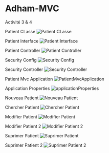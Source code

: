 # Adham-MVC

Activité 3 & 4

Patient CLasse
![Patient CLasse](https://user-images.githubusercontent.com/107023167/234732120-610a7d0a-3c2a-4b63-aa74-ff3d422f1ba3.PNG)

Patient Interface
![Patient Interface](https://user-images.githubusercontent.com/107023167/234732205-5e9399ff-0787-4f46-8c40-c215ed6dd2df.PNG)

Patient Controller
![Patient Controller](https://user-images.githubusercontent.com/107023167/234732265-f631a333-626d-4a6e-8483-0347a3f6b298.PNG)

Security Config
![Security Config](https://user-images.githubusercontent.com/107023167/234732336-c73247e9-3ab7-4f63-b8c8-4bf0678cc82d.PNG)

Security Controller
![Security Controller](https://user-images.githubusercontent.com/107023167/234732538-c56905ed-419a-46e7-9ddc-052095563317.PNG)

Patient Mvc Application
![PatientMvcApplication](https://user-images.githubusercontent.com/107023167/234732608-d41b2833-a5f5-43c5-ace8-38ca6fe90fae.PNG)

Application Properties
![applicationProperties](https://user-images.githubusercontent.com/107023167/234732671-91d8096a-b58d-4b12-a20e-27fe990e4dbb.PNG)

Nouveau Patient
![Nouveau Patient](https://user-images.githubusercontent.com/107023167/234732739-a56f5b4e-f0a6-4011-b937-e811f7d0d02b.PNG)

Chercher Patient
![Chercher Patient](https://user-images.githubusercontent.com/107023167/234732776-75d25c79-7182-4d0a-b51a-abf0f3190913.PNG)

Modifier Patient 
![Modifier Patient](https://user-images.githubusercontent.com/107023167/234732813-c73dcf52-8da5-4fe8-8fcf-dc32f4b2035c.PNG)

Modifier Patient 2
![Modifier Patient 2](https://user-images.githubusercontent.com/107023167/234732855-758abc0f-2e9a-4774-b3fd-a65d143d7835.PNG)

Suprimer Patient
![Suprimer Patient](https://user-images.githubusercontent.com/107023167/234732977-0bf4d53c-6778-4e72-82f2-4520bd9d37f5.PNG)

Suprimer Patient 2
![Suprimer Patient 2](https://user-images.githubusercontent.com/107023167/234733022-cd2f3b5a-023f-4fbd-b444-e79704493ba5.PNG)
